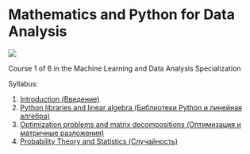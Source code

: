 # Mathematics and Python for Data Analysis

<p>
    <a href="https://www.coursera.org/specializations/machine-learning-data-analysis">
        <img src="https://coursera-course-photos.s3.amazonaws.com/05/14e8c0204811e791bde5d044b43cbe/06.jpg">
    </a>
</p>

Course 1 of 6 in the Machine Learning and Data Analysis Specialization 

Syllabus:
1. [Introduction (Введение)](W1)
2. [Python libraries and linear algebra (Библиотеки Python и линейная алгебра)](W2)
3. [Optimization problems and matrix decompositions (Оптимизация и матричные разложения)](W3)
4. [Probability Theory and Statistics (Случайность)](W4)
